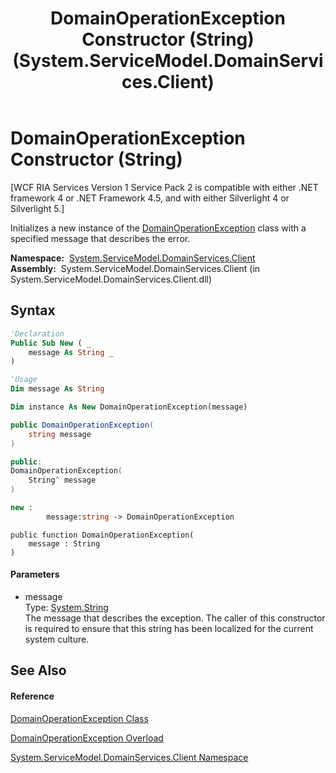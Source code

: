 ﻿---
title: DomainOperationException Constructor (String) (System.ServiceModel.DomainServices.Client)
TOCTitle: DomainOperationException Constructor (String)
ms:assetid: M:System.ServiceModel.DomainServices.Client.DomainOperationException.#ctor(System.String)
ms:mtpsurl: https://msdn.microsoft.com/en-us/library/system.servicemodel.domainservices.client.domainoperationexception.domainoperationexception(v=VS.91)
ms:contentKeyID: 28754891
ms.date: 01/27/2012
mtps_version: v=VS.91
dev_langs:
- vb
- csharp
- c++
- fsharp
- jscript
api_location:
- System.ServiceModel.DomainServices.Client.dll
api_name:
- System.ServiceModel.DomainServices.Client.DomainOperationException..ctor
api_type:
- Managed
topic_type:
- apiref
- kbSyntax
product_family_name: VS
ROBOTS: INDEX,FOLLOW
---

# DomainOperationException Constructor (String)

\[WCF RIA Services Version 1 Service Pack 2 is compatible with either .NET framework 4 or .NET Framework 4.5, and with either Silverlight 4 or Silverlight 5.\]

Initializes a new instance of the [DomainOperationException](ff423001\(v=vs.91\).md) class with a specified message that describes the error.

**Namespace:**  [System.ServiceModel.DomainServices.Client](ff422479\(v=vs.91\).md)  
**Assembly:**  System.ServiceModel.DomainServices.Client (in System.ServiceModel.DomainServices.Client.dll)

## Syntax

``` vb
'Declaration
Public Sub New ( _
    message As String _
)
```

``` vb
'Usage
Dim message As String

Dim instance As New DomainOperationException(message)
```

``` csharp
public DomainOperationException(
    string message
)
```

``` c++
public:
DomainOperationException(
    String^ message
)
```

``` fsharp
new : 
        message:string -> DomainOperationException
```

``` jscript
public function DomainOperationException(
    message : String
)
```

#### Parameters

  - message  
    Type: [System.String](https://msdn.microsoft.com/en-us/library/s1wwdcbf)  
    The message that describes the exception. The caller of this constructor is required to ensure that this string has been localized for the current system culture.  

## See Also

#### Reference

[DomainOperationException Class](ff423001\(v=vs.91\).md)

[DomainOperationException Overload](ff422875\(v=vs.91\).md)

[System.ServiceModel.DomainServices.Client Namespace](ff422479\(v=vs.91\).md)

